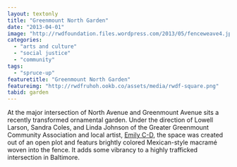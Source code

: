 ```yaml
---
layout: textonly
title: "Greenmount North Garden"
date: "2013-04-01"
image: "http://rwdfoundation.files.wordpress.com/2013/05/fenceweave4.jpg"
categories: 
  - "arts and culture"
  - "social justice"
  - "community"
tags: 
  - "spruce-up"
featuretitle: "Greenmount North Garden"
featureimg: "http://rwdfruhoh.ookb.co/assets/media/rwdf-square.png"
tabid: garden
---
```


At the major intersection of North Avenue and Greenmount Avenue sits a recently transformed ornamental garden. Under the direction of Lowell Larson, Sandra Coles, and Linda Johnson of the Greater Greenmount Community Association and local artist, [Emily C-D][ECD], the space was created out of an open plot and featurs brightly colored Mexican-style macramé woven into the fence. It adds some vibrancy to a highly trafficked intersection in Baltimore.

[ECD]: http://www.emilycd.com/
